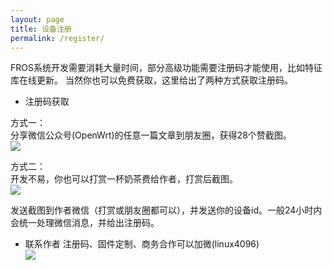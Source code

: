 ```yaml
---
layout: page
title: 设备注册
permalink: /register/
---
```


FROS系统开发需要消耗大量时间，部分高级功能需要注册码才能使用，比如特征库在线更新。
当然你也可以免费获取，这里给出了两种方式获取注册码。

- 注册码获取

方式一：  
分享微信公众号(OpenWrt)的任意一篇文章到朋友圈，获得28个赞截图。  
![](http://175.178.71.82:88/images/fros/openwrt.jpg)  

方式二：  
开发不易，你也可以打赏一杯奶茶费给作者，打赏后截图。  
![](http://175.178.71.82:88/images/fros/dashang.png)  

发送截图到作者微信（打赏或朋友圈都可以），并发送你的设备id。一般24小时内会统一处理微信消息，并给出注册码。  

- 联系作者
注册码、固件定制、商务合作可以加微(linux4096)  
![](http://175.178.71.82:88/images/fros/weixin.png)



